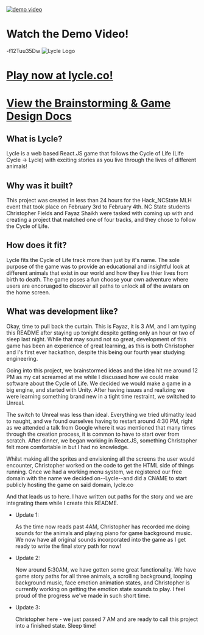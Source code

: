 [![demo video]()](https://img.youtube.com/vi/-f12Tuu35Dw/0.jpg)
# Watch the Demo Video!

-f12Tuu35Dw
![Lycle Logo](src/images/Lycle_Logo.png)
# [Play now at lycle.co!](https://www.lycle.co)

# [View the Brainstorming & Game Design Docs](https://docs.google.com/document/d/1-T8EkpMqGcWJ6zJtZEbR99Gx8b53dZI3TKYyeSZGf84/edit?usp=sharing)

## What is Lycle?

Lycle is a web based React.JS game that follows the Cycle of Life (Life Cycle -> Lycle) with exciting stories as you live through the lives of different animals!

## Why was it built?

This project was created in less than 24 hours for the Hack_NCState MLH event that took place on February 3rd to February 4th. NC State students Christopher Fields and Fayaz Shaikh were tasked with coming up with and creating a project that matched one of four tracks, and they chose to follow the Cycle of Life.

## How does it fit?

Lycle fits the Cycle of Life track more than just by it's name. The sole purpose of the game was to provide an educational and insightful look at different animals that exist in our world and how they live thier lives from birth to death. The game poses a fun choose your own adventure where users are encoruaged to discover all paths to unlock all of the avatars on the home screen.

## What was development like?

Okay, time to pull back the curtain. This is Fayaz, it is 3 AM, and I am typing this README after staying up tonight despite getting only an hour or two of sleep last night. While that may sound not so great, development of this game has been an experience of great learning, as this is both Christopher and I's first ever hackathon, despite this being our fourth year studying engineering. 

Going into this project, we brainstormed ideas and the idea hit me around 12 PM as my cat screamed at me while I discussed how we could make software about the Cycle of Life. We decided we would make a game in a big engine, and started with Unity. After having issues and realizing we were learning something brand new in a tight time restraint, we switched to Unreal. 

The switch to Unreal was less than ideal. Everything we tried ultimatlty lead to naught, and we found ourselves having to restart around 4:30 PM, right as we attended a talk from Google where it was mentioned that many times through the creation process, it is common to have to start over from scratch. After dinner, we began working in React.JS, something Christopher felt more comfortable in but I had no knowledge.

Whilst making all the sprites and envisioning all the screens the user would encounter, Christopher worked on the code to get the HTML side of things running. Once we had a working menu system, we registered our free domain with the name we decided on--Lycle--and did a CNAME to start publicly hosting the game on said domain, lycle.co

And that leads us to here. I have written out paths for the story and we are integrating them while I create this README.

- Update 1:

  As the time now reads past 4AM, Christopher has recorded me doing sounds for the animals and playing piano for game background music. We now have all original sounds incorporated into the game as I get ready to write the final story path for now!

- Update 2:

  Now around 5:30AM, we have gotten some great functionality. We have game story paths for all three animals, a scrolling background, looping background music, face emotion animation states, and Christopher is currently working on getting the emotion state sounds to play. I feel proud of the progress we've made in such short time.

- Update 3:

  Christopher here - we just passed 7 AM and are ready to call this project into a finished state. Sleep time!
